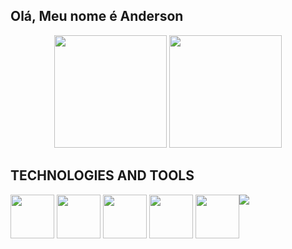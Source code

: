 ## Olá, Meu nome é Anderson

<div align="center">
  <img height="180em" src="https://github-readme-stats.vercel.app/api?username=not2nder&theme=github_dark&hide_border=true"/>
  <img height="180em" src="https://github-readme-stats.vercel.app/api/top-langs/?username=not2nder&layout=compact&theme=github_dark&hide_border=true"/>
</div>

## TECHNOLOGIES AND TOOLS
<div style="display:flex; flex-direction:row" >
  <div>
    <img height="70em" src="https://cdn.jsdelivr.net/gh/devicons/devicon/icons/github/github-original.svg" />
    <img height="70em" src="https://cdn.jsdelivr.net/gh/devicons/devicon/icons/python/python-original.svg" />
    <img height="70em" src="https://cdn.jsdelivr.net/gh/devicons/devicon/icons/sqlite/sqlite-original.svg" />
    <img height="70em" src="https://cdn.jsdelivr.net/gh/devicons/devicon/icons/vscode/vscode-original.svg" />
    <img height="70em" src="https://cdn.jsdelivr.net/gh/devicons/devicon/icons/linux/linux-original.svg" />
  </div>
  <img src="https://github-production-user-asset-6210df.s3.amazonaws.com/130621173/277774370-4990f550-373e-4265-aa36-8fcc5bcd02ed.gif">
</div>
